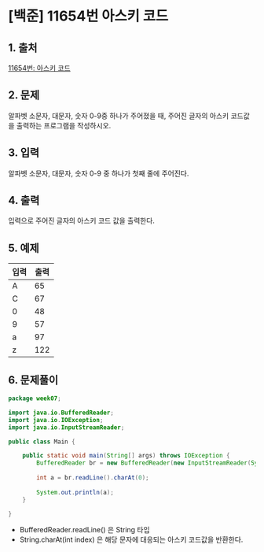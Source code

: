 # [백준] 11654번 아스키 코드

## 1. 출처

[11654번: 아스키 코드](https://www.acmicpc.net/problem/11654)

## 2. 문제

알파벳 소문자, 대문자, 숫자 0-9중 하나가 주어졌을 때, 주어진 글자의 아스키 코드값을 출력하는 프로그램을 작성하시오.

## 3. 입력

알파벳 소문자, 대문자, 숫자 0-9 중 하나가 첫째 줄에 주어진다.

## 4. 출력

입력으로 주어진 글자의 아스키 코드 값을 출력한다.

## 5. 예제

| 입력 | 출력 |
| --- | --- |
| A | 65 |
| C | 67 |
| 0 | 48 |
| 9 | 57 |
| a | 97 |
| z | 122 |

## 6. 문제풀이

```java
package week07;

import java.io.BufferedReader;
import java.io.IOException;
import java.io.InputStreamReader;

public class Main {

	public static void main(String[] args) throws IOException {
		BufferedReader br = new BufferedReader(new InputStreamReader(System.in));
		
		int a = br.readLine().charAt(0);
		
		System.out.println(a);
	}

}
```

- BufferedReader.readLine() 은 String 타입
- String.charAt(int index) 은 해당 문자에 대응되는 아스키 코드값을 반환한다.
